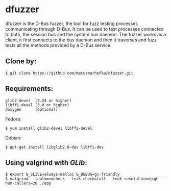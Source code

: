 dfuzzer
=======

dfuzzer is the D-Bus fuzzer, the tool for fuzz testing processes communicating
through D-Bus. It can be used to test processes connected to both, the session
bus and the system bus daemon. The fuzzer works as a client, it first connects
to the bus daemon and then it traverses and fuzz tests all the methods provided
by a D-Bus service.


Clone by:
--------------
    $ git clone https://github.com/matusmarhefka/dfuzzer.git


Requirements:
--------------

    glib2-devel  (2.34 or higher)
    libffi-devel (3.0 or higher)
	doxygen      (optional)

Fedora:

    $ yum install glib2-devel libffi-devel

Debian:

    $ apt-get install libglib2.0-dev libffi-dev


Using valgrind with _GLib_:
--------------
    $ export G_SLICE=always-malloc G_DEBUG=gc-friendly
    $ valgrind --tool=memcheck --leak-check=full --leak-resolution=high --num-callers=20 ./app
